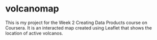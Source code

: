 # volcanomap
This is my project for the Week 2 Creating Data Products course on Coursera. It is an interacted map created using Leaflet that shows the location of active volcanos. 
